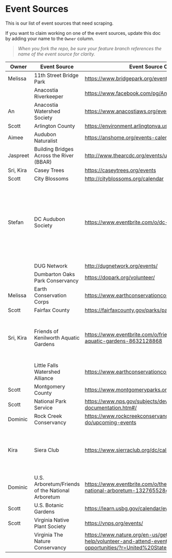# Event Sources
This is our list of event sources that need scraping.

If you want to claim working on one of the event sources, update this doc by adding your name to the `Owner` column. 

> *When you fork the repo, be sure your feature branch references the name of the event source for clarity.*


|Owner|Event Source|Event Source Calendar|Scrapable|Notes|Done?|
|--- |--- |--- |--- |--- |--- |
|Melissa|11th Street Bridge Park|https://www.bridgepark.org/events/calendar|||Y|
||Anacostia Riverkeeper|https://www.facebook.com/pg/AnacostiaRiverkeeper/events|||
|An|Anacostia Watershed Society|https://www.anacostiaws.org/events-calendar.html|||
|Scott|Arlington County|https://environment.arlingtonva.us/events/|Y||Y|
|Aimee|Audubon Naturalist|https://anshome.org/events-calendar/|Y||Y|
|Jaspreet|Building Bridges Across the River (BBAR)|http://www.thearcdc.org/events/upcoming||||
|Sri, Kira|Casey Trees|https://caseytrees.org/events|Y||Y|
|Scott|City Blossoms|http://cityblossoms.org/calendar|There's an API||Y|
|Stefan|DC Audubon Society|https://www.eventbrite.com/o/dc-audubon-10726377705||Events are listed on the right side of the main site. They appear to use Eventbrite for their events.|WIP|
||DUG Network|http://dugnetwork.org/events/||||
||Dumbarton Oaks Park Conservancy|https://dopark.org/volunteer/||||
|Melissa|Earth Conservation Corps|https://www.earthconservationcorps.org/events-1||No Upcoming Events||
|Scott|Fairfax County|https://fairfaxcounty.gov/parks/park-events-calendar|Y||Y|
|Sri, Kira|Friends of Kenilworth Aquatic Gardens|https://www.eventbrite.com/o/friends-of-kenilworth-aquatic-gardens-8632128868||They appear to use Evenbrite as their events page.|WIP|
||Little Falls Watershed Alliance|https://www.earthconservationcorps.org/events-1|https://www.lfwa.org/events|||
|Scott|Montgomery County|https://www.montgomeryparks.org/calendar/|Y||Y|
|Scott|National Park Service|https://www.nps.gov/subjects/developer/api-documentation.htm#/|Y||Y|
|Dominic|Rock Creek Conservancy|https://www.rockcreekconservancy.org/what-we-do/upcoming-events|||
|Kira|Siera Club|https://www.sierraclub.org/dc/calendar|Y|Use Chrome's network inspection to find the events API|WIP|
|Dominic|U.S. Arboretum/Friends of the National Arboretum|https://www.eventbrite.com/o/the-friends-of-the-national-arboretum-13276552841|||WIP|
|Scott|U.S. Botanic Gardens|https://learn.usbg.gov/calendar/event|Y||WIP|
|Scott|Virginia Native Plant Society|https://vnps.org/events/|Y||Y|
||Virginia The Nature Conservancy|https://www.nature.org/en-us/get-involved/how-to-help/volunteer-and-attend-events/find-local-events-and-opportunities/?r=United%20States&s=Virginia||||






